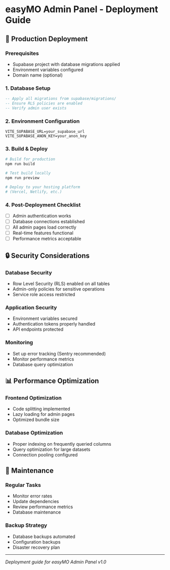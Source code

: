 # easyMO Admin Panel - Deployment Guide

## 🚀 Production Deployment

### Prerequisites
- Supabase project with database migrations applied
- Environment variables configured
- Domain name (optional)

### 1. Database Setup
```sql
-- Apply all migrations from supabase/migrations/
-- Ensure RLS policies are enabled
-- Verify admin user exists
```

### 2. Environment Configuration
```env
VITE_SUPABASE_URL=your_supabase_url
VITE_SUPABASE_ANON_KEY=your_anon_key
```

### 3. Build & Deploy
```bash
# Build for production
npm run build

# Test build locally
npm run preview

# Deploy to your hosting platform
# (Vercel, Netlify, etc.)
```

### 4. Post-Deployment Checklist
- [ ] Admin authentication works
- [ ] Database connections established
- [ ] All admin pages load correctly
- [ ] Real-time features functional
- [ ] Performance metrics acceptable

## 🔒 Security Considerations

### Database Security
- Row Level Security (RLS) enabled on all tables
- Admin-only policies for sensitive operations
- Service role access restricted

### Application Security
- Environment variables secured
- Authentication tokens properly handled
- API endpoints protected

### Monitoring
- Set up error tracking (Sentry recommended)
- Monitor performance metrics
- Database query optimization

## 📊 Performance Optimization

### Frontend Optimization
- Code splitting implemented
- Lazy loading for admin pages
- Optimized bundle size

### Database Optimization
- Proper indexing on frequently queried columns
- Query optimization for large datasets
- Connection pooling configured

## 🔧 Maintenance

### Regular Tasks
- Monitor error rates
- Update dependencies
- Review performance metrics
- Database maintenance

### Backup Strategy
- Database backups automated
- Configuration backups
- Disaster recovery plan

---
*Deployment guide for easyMO Admin Panel v1.0*